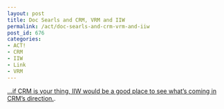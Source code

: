 ```yaml
---
layout: post
title: Doc Searls and CRM, VRM and IIW
permalink: /act/doc-searls-and-crm-vrm-and-iiw
post_id: 676
categories:
- ACT!
- CRM
- IIW
- Link
- VRM
---
```


[...if CRM is your thing, IIW would be a good place to see what’s coming in CRM’s direction.](http://blogs.law.harvard.edu/doc/2011/10/17/crm-and-iiw/).
